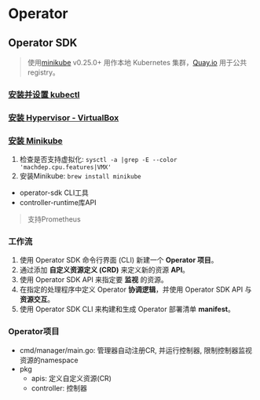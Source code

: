 # Operator

## Operator SDK

> 使用[minikube](https://github.com/kubernetes/minikube) v0.25.0+ 用作本地 Kubernetes 集群，[Quay.io](https://quay.io/) 用于公共 registry。

### [安装并设置 kubectl](https://kubernetes.io/zh/docs/tasks/tools/install-kubectl/)

### [安装 Hypervisor - VirtualBox](https://www.virtualbox.org/wiki/Downloads)

### [安装 Minikube](https://kubernetes.io/zh/docs/tasks/tools/install-minikube/)

1. 检查是否支持虚拟化: `sysctl -a |grep -E --color 'machdep.cpu.features|VMX'`
1. 安装Minikube: `brew install minikube`

- operator-sdk CLI工具
- controller-runtime库API

> 支持Prometheus

### 工作流

1. 使用 Operator SDK 命令行界面 (CLI) 新建一个 **Operator 项目**。
1. 通过添加 **自定义资源定义 (CRD)** 来定义新的资源 **API**。
1. 使用 Operator SDK API 来指定要 **监视** 的资源。
1. 在指定的处理程序中定义 Operator **协调逻辑**，并使用 Operator SDK API 与 **资源交互**。
1. 使用 Operator SDK CLI 来构建和生成 Operator 部署清单 **manifest**。

### Operator项目

- cmd/manager/main.go: 管理器自动注册CR, 并运行控制器, 限制控制器监视资源的namespace
- pkg
    - apis: 定义自定义资源(CR)
    - controller: 控制器
